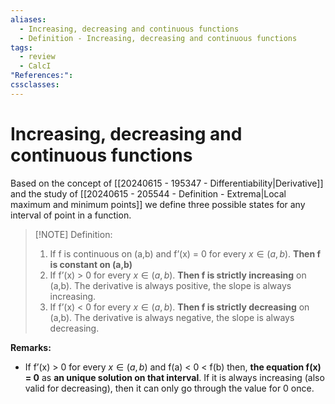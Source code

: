 ```yaml
---
aliases:
  - Increasing, decreasing and continuous functions
  - Definition - Increasing, decreasing and continuous functions
tags:
  - review
  - CalcI
"References:": 
cssclasses:
---
```

# Increasing, decreasing and continuous functions
Based on the concept of [[20240615 - 195347 - Differentiability|Derivative]] and the study of [[20240615 - 205544 - Definition - Extrema|Local maximum and minimum points]] we define three possible states for any interval of point in a function. 


> [!NOTE]  Definition:
> 1. If f is continuous on (a,b) and f’(x) = 0 for every $x \in (a,b)$. **Then f is constant on (a,b)**
> 2. If f’(x) > 0 for every $x \in (a,b)$. **Then f is strictly increasing** on (a,b). 
>    The derivative is always positive, the slope is always increasing. 
> 3. If f’(x) < 0 for every $x \in (a,b)$. **Then f is strictly decreasing** on (a,b). 
>    The derivative is always negative, the slope is always decreasing. 

**Remarks:**
+ If f’(x) > 0 for every $x \in (a,b)$ and f(a) < 0 < f(b) then, **the equation f(x) = 0** as **an unique solution on that interval**. 
  If it is always increasing (also valid for decreasing), then it can only go through the value for 0 once. 